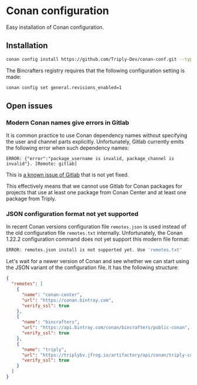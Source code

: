 # Conan configuration

Easy installation of Conan configuration.

## Installation

```sh
conan config install https://github.com/Triply-Dev/conan-conf.git --type git
```

The Bincrafters registry requires that the following configuration setting is made:

```sh
conan config set general.revisions_enabled=1
```

## Open issues

### Modern Conan names give errors in Gitlab

It is common practice to use Conan dependency names without specifying
the user and channel parts explicitly.  Unfortunately, Gitlab
currently emits the following error when such dependency names:

```
ERROR: {"error":"package_username is invalid, package_channel is invalid"}. [Remote: gitlab]
```

This is [a known issue of
Gitlab](https://gitlab.com/gitlab-org/gitlab/-/issues/271400) that is
not yet fixed.

This effectively means that we cannot use Gitlab for Conan packages
for projects that use at least one package from Conan Center and at
least one package from Triply.

### JSON configuration format not yet supported

In recent Conan versions configuration file `remotes.json` is used
instead of the old configuration file `remotes.txt` internally.
Unfortunately, the Conan 1.22.2 configuration command does not yet
support this modern file format:

```sh
ERROR: remotes.json install is not supported yet. Use 'remotes.txt'
```

Let's wait for a newer version of Conan and see whether we can start
using the JSON variant of the configuration file.  It has the
following structure:

```json
{
  "remotes": [
    {
      "name": "conan-center",
      "url": "https://conan.bintray.com",
      "verify_ssl": true
    },
    {
      "name": "bincrafters",
      "url": "https://api.bintray.com/conan/bincrafters/public-conan",
      "verify_ssl": true
    },
    {
      "name": "triply",
      "url": "https://triplybv.jfrog.io/artifactory/api/conan/triply-conan-local",
      "verify_ssl": true
    }
  ]
}
```
